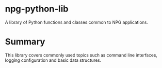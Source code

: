 # npg-python-lib

A library of Python functions and classes common to NPG applications.

# Summary

This library covers commonly used topics such as command line interfaces,
logging configuration and basic data structures.
